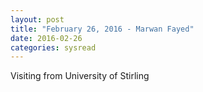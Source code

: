 ```yaml
---
layout: post
title: "February 26, 2016 - Marwan Fayed"
date: 2016-02-26
categories: sysread
---
```


Visiting from University of Stirling
